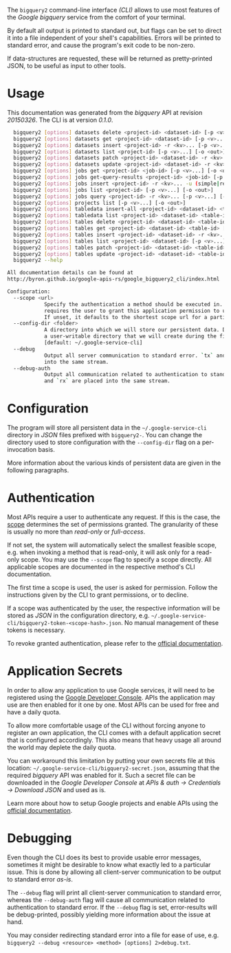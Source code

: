 <!---
DO NOT EDIT !
This file was generated automatically from 'src/mako/cli/README.md.mako'
DO NOT EDIT !
-->
The `bigquery2` command-line interface *(CLI)* allows to use most features of the *Google bigquery* service from the comfort of your terminal.

By default all output is printed to standard out, but flags can be set to direct it into a file independent of your shell's
capabilities. Errors will be printed to standard error, and cause the program's exit code to be non-zero.

If data-structures are requested, these will be returned as pretty-printed JSON, to be useful as input to other tools.

# Usage

This documentation was generated from the *bigquery* API at revision *20150326*. The CLI is at version *0.1.0*.

```bash
  bigquery2 [options] datasets delete <project-id> <dataset-id> [-p <v>...]
  bigquery2 [options] datasets get <project-id> <dataset-id> [-p <v>...] [-o <out>]
  bigquery2 [options] datasets insert <project-id> -r <kv>... [-p <v>...] [-o <out>]
  bigquery2 [options] datasets list <project-id> [-p <v>...] [-o <out>]
  bigquery2 [options] datasets patch <project-id> <dataset-id> -r <kv>... [-p <v>...] [-o <out>]
  bigquery2 [options] datasets update <project-id> <dataset-id> -r <kv>... [-p <v>...] [-o <out>]
  bigquery2 [options] jobs get <project-id> <job-id> [-p <v>...] [-o <out>]
  bigquery2 [options] jobs get-query-results <project-id> <job-id> [-p <v>...] [-o <out>]
  bigquery2 [options] jobs insert <project-id> -r <kv>... -u (simple|resumable) <file> <mime> [-p <v>...] [-o <out>]
  bigquery2 [options] jobs list <project-id> [-p <v>...] [-o <out>]
  bigquery2 [options] jobs query <project-id> -r <kv>... [-p <v>...] [-o <out>]
  bigquery2 [options] projects list [-p <v>...] [-o <out>]
  bigquery2 [options] tabledata insert-all <project-id> <dataset-id> <table-id> -r <kv>... [-p <v>...] [-o <out>]
  bigquery2 [options] tabledata list <project-id> <dataset-id> <table-id> [-p <v>...] [-o <out>]
  bigquery2 [options] tables delete <project-id> <dataset-id> <table-id> [-p <v>...]
  bigquery2 [options] tables get <project-id> <dataset-id> <table-id> [-p <v>...] [-o <out>]
  bigquery2 [options] tables insert <project-id> <dataset-id> -r <kv>... [-p <v>...] [-o <out>]
  bigquery2 [options] tables list <project-id> <dataset-id> [-p <v>...] [-o <out>]
  bigquery2 [options] tables patch <project-id> <dataset-id> <table-id> -r <kv>... [-p <v>...] [-o <out>]
  bigquery2 [options] tables update <project-id> <dataset-id> <table-id> -r <kv>... [-p <v>...] [-o <out>]
  bigquery2 --help

All documentation details can be found at
http://byron.github.io/google-apis-rs/google_bigquery2_cli/index.html

Configuration:
  --scope <url>  
            Specify the authentication a method should be executed in. Each scope 
            requires the user to grant this application permission to use it.
            If unset, it defaults to the shortest scope url for a particular method.
  --config-dir <folder>
            A directory into which we will store our persistent data. Defaults to 
            a user-writable directory that we will create during the first invocation.
            [default: ~/.google-service-cli]
  --debug
            Output all server communication to standard error. `tx` and `rx` are placed 
            into the same stream.
  --debug-auth
            Output all communication related to authentication to standard error. `tx` 
            and `rx` are placed into the same stream.

```

# Configuration

The program will store all persistent data in the `~/.google-service-cli` directory in *JSON* files prefixed with `bigquery2-`.  You can change the directory used to store configuration with the `--config-dir` flag on a per-invocation basis.

More information about the various kinds of persistent data are given in the following paragraphs.

# Authentication

Most APIs require a user to authenticate any request. If this is the case, the [scope][scopes] determines the 
set of permissions granted. The granularity of these is usually no more than *read-only* or *full-access*.

If not set, the system will automatically select the smallest feasible scope, e.g. when invoking a
method that is read-only, it will ask only for a read-only scope. 
You may use the `--scope` flag to specify a scope directly. 
All applicable scopes are documented in the respective method's CLI documentation.

The first time a scope is used, the user is asked for permission. Follow the instructions given 
by the CLI to grant permissions, or to decline.

If a scope was authenticated by the user, the respective information will be stored as *JSON* in the configuration
directory, e.g. `~/.google-service-cli/bigquery2-token-<scope-hash>.json`. No manual management of these tokens
is necessary.

To revoke granted authentication, please refer to the [official documentation][revoke-access].

# Application Secrets

In order to allow any application to use Google services, it will need to be registered using the 
[Google Developer Console][google-dev-console]. APIs the application may use are then enabled for it
one by one. Most APIs can be used for free and have a daily quota.

To allow more comfortable usage of the CLI without forcing anyone to register an own application, the CLI
comes with a default application secret that is configured accordingly. This also means that heavy usage
all around the world may deplete the daily quota.

You can workaround this limitation by putting your own secrets file at this location: 
`~/.google-service-cli/bigquery2-secret.json`, assuming that the required *bigquery* API 
was enabled for it. Such a secret file can be downloaded in the *Google Developer Console* at 
*APIs & auth -> Credentials -> Download JSON* and used as is.

Learn more about how to setup Google projects and enable APIs using the [official documentation][google-project-new].


# Debugging

Even though the CLI does its best to provide usable error messages, sometimes it might be desirable to know
what exactly led to a particular issue. This is done by allowing all client-server communication to be 
output to standard error *as-is*.

The `--debug` flag will print all client-server communication to standard error, whereas the `--debug-auth` flag
will cause all communication related to authentication to standard error.
If the `--debug` flag is set, error-results will be debug-printed, possibly yielding more information about the 
issue at hand.

You may consider redirecting standard error into a file for ease of use, e.g. `bigquery2 --debug <resource> <method> [options] 2>debug.txt`.


[scopes]: https://developers.google.com/+/api/oauth#scopes
[revoke-access]: http://webapps.stackexchange.com/a/30849
[google-dev-console]: https://console.developers.google.com/
[google-project-new]: https://developers.google.com/console/help/new/